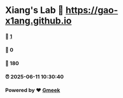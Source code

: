 # Xiang's Lab :link: https://gao-x1ang.github.io 
### :page_facing_up: [1](https://gao-x1ang.github.io/tag.html) 
### :speech_balloon: 0 
### :hibiscus: 180 
### :alarm_clock: 2025-06-11 10:30:40 
### Powered by :heart: [Gmeek](https://github.com/Meekdai/Gmeek)
